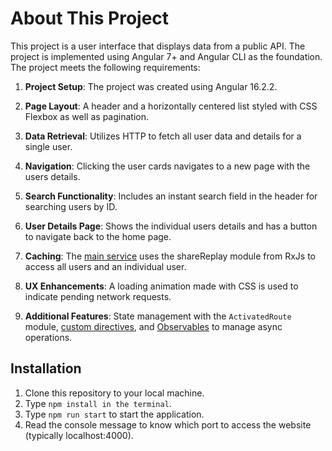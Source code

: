 # About This Project

This project is a user interface that displays data from a public API. The project is implemented using Angular 7+ and Angular CLI as the foundation. The project meets the following requirements:

1. **Project Setup**: The project was created using Angular 16.2.2.

2. **Page Layout**: A header and a horizontally centered list styled with CSS Flexbox as well as pagination.

3. **Data Retrieval**: Utilizes HTTP to fetch all user data and details for a single user.

4. **Navigation**: Clicking the user cards navigates to a new page with the users details.

5. **Search Functionality**: Includes an instant search field in the header for searching users by ID.

6. **User Details Page**: Shows the individual users details and has a button to navigate back to the home page.

7. **Caching**: The [main service](/src/app/services/users.service.ts) uses the shareReplay module from RxJs to access all users and an individual user.

8. **UX Enhancements**: A loading animation made with CSS is used to indicate pending network requests.

9. **Additional Features**: State management with the `ActivatedRoute` module, [custom directives](/src/app/app.module.ts), and [Observables](/src/app/services/users.service.ts) to manage async operations. 

## Installation

1. Clone this repository to your local machine.
2. Type `npm install in the terminal`.
3. Type `npm run start` to start the application.
4. Read the console message to know which port to access the website (typically localhost:4000).

